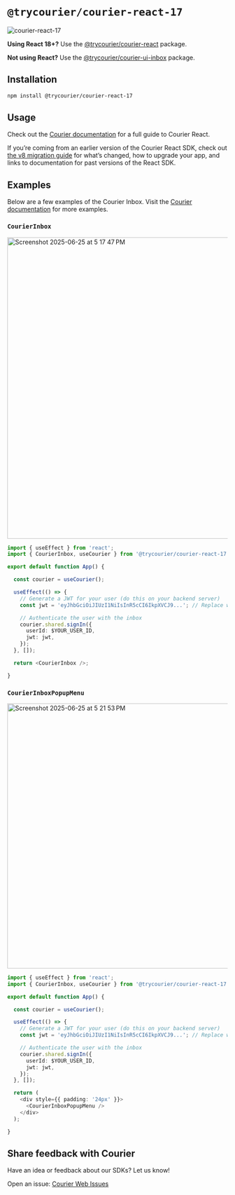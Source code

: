 # `@trycourier/courier-react-17`

![courier-react-17](https://github.com/user-attachments/assets/2f7889b4-0cc6-4ee3-a8d3-8e37385a8ccb)

**Using React 18+?** Use the [@trycourier/courier-react](../courier-react/) package.

**Not using React?** Use the [@trycourier/courier-ui-inbox](../courier-ui-inbox/) package.


## Installation

```sh
npm install @trycourier/courier-react-17
```

## Usage

Check out the [Courier documentation](https://www.courier.com/docs/sdk-libraries/courier-react-web) for a full guide to Courier React.

If you’re coming from an earlier version of the Courier React SDK,
check out [the v8 migration guide](https://www.courier.com/docs/sdk-libraries/courier-react-v8-migration-guide)
for what’s changed, how to upgrade your app,
and links to documentation for past versions of the React SDK.


## Examples

Below are a few examples of the Courier Inbox. Visit the [Courier documentation](https://www.courier.com/docs/sdk-libraries/courier-react-web) for more examples.

### `CourierInbox`

<img width="688" alt="Screenshot 2025-06-25 at 5 17 47 PM" src="https://github.com/user-attachments/assets/1655f43b-cc61-473f-9204-8dffeae21042" />

```ts
import { useEffect } from 'react';
import { CourierInbox, useCourier } from '@trycourier/courier-react-17';

export default function App() {

  const courier = useCourier();

  useEffect(() => {
    // Generate a JWT for your user (do this on your backend server)
    const jwt = 'eyJhbGciOiJIUzI1NiIsInR5cCI6IkpXVCJ9...'; // Replace with actual JWT

    // Authenticate the user with the inbox
    courier.shared.signIn({
      userId: $YOUR_USER_ID,
      jwt: jwt,
    });
  }, []);

  return <CourierInbox />;

}
```

### `CourierInboxPopupMenu`

<img width="605" alt="Screenshot 2025-06-25 at 5 21 53 PM" src="https://github.com/user-attachments/assets/1c5497ba-a860-4d7e-8cf7-5b56a65cea51" />

```ts
import { useEffect } from 'react';
import { CourierInbox, useCourier } from '@trycourier/courier-react-17';

export default function App() {

  const courier = useCourier();

  useEffect(() => {
    // Generate a JWT for your user (do this on your backend server)
    const jwt = 'eyJhbGciOiJIUzI1NiIsInR5cCI6IkpXVCJ9...'; // Replace with actual JWT

    // Authenticate the user with the inbox
    courier.shared.signIn({
      userId: $YOUR_USER_ID,
      jwt: jwt,
    });
  }, []);

  return (
    <div style={{ padding: '24px' }}>
      <CourierInboxPopupMenu />
    </div>
  );

}
```

## Share feedback with Courier

Have an idea or feedback about our SDKs? Let us know!

Open an issue: [Courier Web Issues](https://github.com/trycourier/courier-web/issues)
